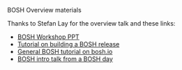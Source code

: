 BOSH Overview materials

Thanks to Stefan Lay for the overview talk and these links:
* [BOSH Workshop PPT](https://documents.wdf.sap.corp/alfresco/webdav/sites/cloudfoundry/documentLibrary/education/Platform_Developers_Workshop/BOSH/BOSH_Workshop_WDF.pptx)
* [Tutorial on building a BOSH release](https://documents.wdf.sap.corp/alfresco/webdav/sites/cloudfoundry/documentLibrary/education/Platform_Developers_Workshop/BOSH/BOSH%20Release%20WDF.pptx)
* [General BOSH tutorial on bosh.io](http://bosh.io/)
* [BOSH intro talk from a BOSH day](https://www.youtube.com/watch?v=l91q00Vu2h8&list=PLhuMOCWn4P9iqBDITU3bY6drETEwPMVpd&index=4)
